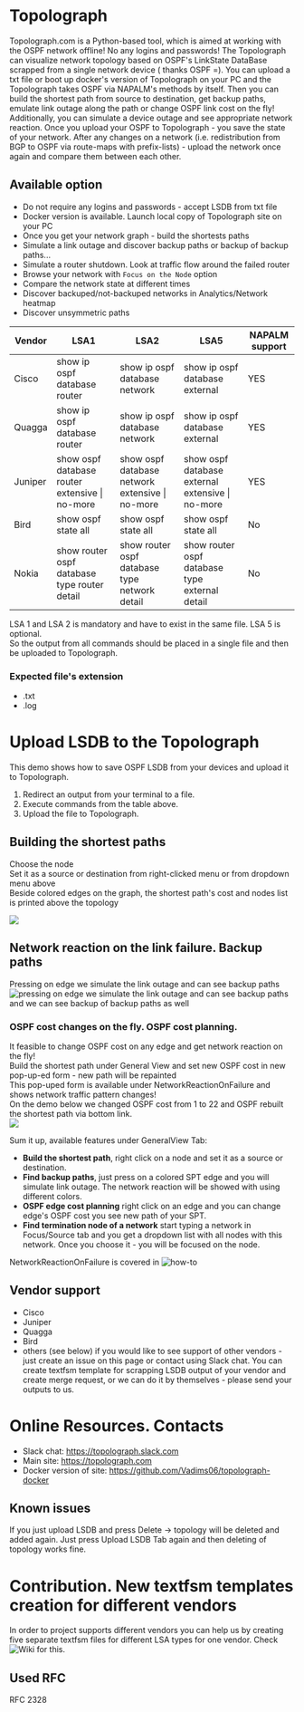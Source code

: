 # Topolograph
Topolograph.com is a Python-based tool, which is aimed at working with the OSPF network offline! No any logins and passwords!
The Topolograph can visualize network topology based on OSPF's LinkState DataBase scrapped from a single network device ( thanks OSPF =). You can upload a txt file or boot up docker's version of Topolograph on your PC and the Topolograph takes OSPF via NAPALM's methods by itself. Then you can build the shortest path from source to destination, get backup paths, emulate link outage along the path or change OSPF link cost on the fly! Additionally, you can simulate a device outage and see appropriate network reaction. Once you upload your OSPF to Topolograph - you save the state of your network. After any changes on a network (i.e. redistribution from BGP to OSPF via route-maps with prefix-lists) - upload the network once again and compare them between each other.

## Available option
* Do not require any logins and passwords - accept LSDB from txt file
* Docker version is available. Launch local copy of Topolograph site on your PC
* Once you get your network graph - build the shortests paths
* Simulate a link outage and discover backup paths or backup of backup paths...
* Simulate a router shutdown. Look at traffic flow around the failed router
* Browse your network with `Focus on the Node` option
* Compare the network state at different times
* Discover backuped/not-backuped networks in Analytics/Network heatmap
* Discover unsymmetric paths

| Vendor  | LSA1                                           | LSA2                                            | LSA5                                             | NAPALM support |
|---------|------------------------------------------------|-------------------------------------------------|--------------------------------------------------|----------------|
| Cisco   | show ip ospf database router                   | show ip ospf database network                   | show ip ospf database external                   | YES            |
| Quagga  | show ip ospf database router                   | show ip ospf database network                   | show ip ospf database external                   | YES            |
| Juniper | show ospf database router extensive \| no-more | show ospf database network extensive \| no-more | show ospf database external extensive \| no-more | YES            |
| Bird    | show ospf state all                            | show ospf state all                             | show ospf state all                              | No            |
| Nokia   | show router ospf database type router detail   | show router ospf database type network detail   | show router ospf database type external detail   | No            |

  
LSA 1 and LSA 2 is mandatory and have to exist in the same file. LSA 5 is optional.  
So the output from all commands should be placed in a single file and then be uploaded to Topolograph.
### Expected file's extension
- .txt
- .log
# Upload LSDB to the Topolograph
This demo shows how to save OSPF LSDB from your devices and upload it to Topolograph. 
1. Redirect an output from your terminal to a file. 
2. Execute commands from the table above. 
3. Upload the file to Topolograph.

## Building the shortest paths
Choose the node  
Set it as a source or destination from right-clicked menu or from dropdown menu above  
Beside colored edges on the graph, the shortest path's cost and nodes list is printed above the topology  

![](https://github.com/Vadims06/topolograph/blob/master/build-spt.gif)
## Network reaction on the link failure. Backup paths
Pressing on edge we simulate the link outage and can see backup paths  
![pressing on edge we simulate the link outage and can see backup paths](https://github.com/Vadims06/topolograph/blob/master/short_demo_text_file_and_short_paths.png)
and we can see backup of backup paths as well  


### OSPF cost changes on the fly. OSPF cost planning.
It feasible to change OSPF cost on any edge and get network reaction on the fly!  
Build the shortest path under General View and set new OSPF cost in new pop-up-ed form - new path will be repainted  
This pop-uped form is available under NetworkReactionOnFailure and shows network traffic pattern changes!  
On the demo below we changed OSPF cost from 1 to 22 and OSPF rebuilt the shortest path via bottom link.  
![](https://github.com/Vadims06/topolograph/blob/master/ospf-cost-change-on-the-fly.gif)

Sum it up, available features under GeneralView Tab:  

* **Build the shortest path**, right click on a node and set it as a source or destination.
* **Find backup paths**, just press on a colored SPT edge and you will simulate link outage. The network reaction will be showed with using different colors.
* **OSPF edge cost planning** right click on an edge and you can change edge's OSPF cost you see new path of your SPT.
* **Find termination node of a network** start typing a network in Focus/Source tab and you get a dropdown list with all nodes with this network. Once you choose it - you will be focused on the node.  

NetworkReactionOnFailure is covered in ![how-to](https://topolograph.com/how-to)

## Vendor support
* Cisco
* Juniper
* Quagga
* Bird
* others (see below)
if you would like to see support of other vendors - just create an issue on this page or contact using Slack chat. You can create textfsm template for scrapping LSDB output of your vendor and create merge request, or we can do it by themselves - please send your outputs to us.

# Online Resources. Contacts
* Slack chat: https://topolograph.slack.com
* Main site: https://topolograph.com
* Docker version of site: https://github.com/Vadims06/topolograph-docker

## Known issues
If you just upload LSDB and press Delete -> topology will be deleted and added again. Just press Upload LSDB Tab again and then deleting of topology works fine.

# Contribution. New textfsm templates creation for different vendors
In order to project supports different vendors you can help us by creating five separate textfsm files for different LSA types for one vendor. Check ![Wiki](https://github.com/Vadims06/topolograph/wiki/How-to-add-new-vendor-support) for this.

## Used RFC
RFC 2328
